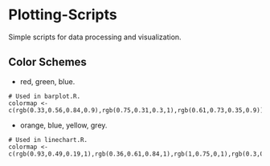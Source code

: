 # Plotting-Scripts
Simple scripts for data processing and visualization.

## Color Schemes
- red, green, blue. 
```
# Used in barplot.R.
colormap <- c(rgb(0.33,0.56,0.84,0.9),rgb(0.75,0.31,0.3,1),rgb(0.61,0.73,0.35,0.9))
```

- orange, blue, yellow, grey. 
```
# Used in linechart.R.
colormap <- c(rgb(0.93,0.49,0.19,1),rgb(0.36,0.61,0.84,1),rgb(1,0.75,0,1),rgb(0.3,0.3,0.3,1))
```
